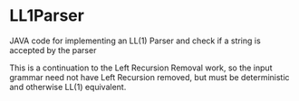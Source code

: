 # LL1Parser
JAVA code for implementing an LL(1) Parser and check if a string is accepted by the parser


This is a continuation to the Left Recursion Removal work, so the input grammar need not have Left Recursion removed, but must be deterministic and otherwise LL(1) equivalent.
